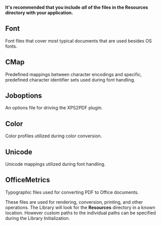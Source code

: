 **It's recommended that you include** _**all**_ **of the files in the Resources directory with your application.**

## Font

Font files that cover most typical documents that are used besides OS fonts.

## CMap

Predefined mappings between character encodings and specific, predefined character identifier sets used during font handling.

## Joboptions

An options file for driving the XPS2PDF plugin.

## Color

Color profiles utilized during color conversion.

## Unicode

Unicode mappings utilized during font handling.

## OfficeMetrics

Typographic files used for converting PDF to Office documents.

These files are used for rendering, conversion, printing, and other operations. The Library will look for the **Resources** directory in a known location. However custom paths to the individual paths can be specified during the Library Initialization.
